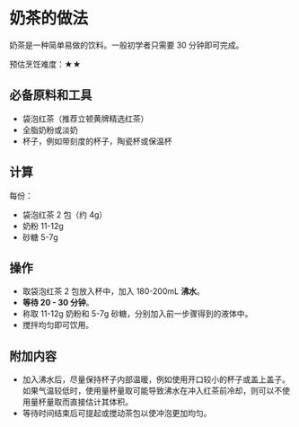# 奶茶的做法

奶茶是一种简单易做的饮料。一般初学者只需要 30 分钟即可完成。

预估烹饪难度：★★

## 必备原料和工具

- 袋泡红茶（推荐立顿黄牌精选红茶）
- 全脂奶粉或淡奶
- 杯子，例如带刻度的杯子，陶瓷杯或保温杯

## 计算

每份：

- 袋泡红茶 2 包（约 4g）
- 奶粉 11-12g
- 砂糖 5-7g

## 操作

- 取袋泡红茶 2 包放入杯中，加入 180-200mL **沸水**。
- **等待 20 - 30 分钟**。
- 称取 11-12g 奶粉和 5-7g 砂糖，分别加入前一步骤得到的液体中。
- 搅拌均匀即可饮用。

## 附加内容

- 加入沸水后，尽量保持杯子内部温暖，例如使用开口较小的杯子或盖上盖子。如果气温较低时，使用量杯量取可能导致沸水在冲入红茶前冷却，则可以不使用量杯量取而直接估计其体积。
- 等待时间结束后可提起或搅动茶包以使冲泡更加均匀。